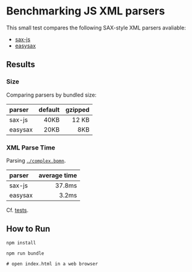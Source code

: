 # Benchmarking JS XML parsers

This small test compares the following SAX-style XML parsers avaliable:

* [sax-js](https://github.com/isaacs/sax-js)
* [easysax](https://github.com/vflash/easysax)

## Results

### Size

Comparing parsers by bundled size:

| parser | default | gzipped |
| :--- | ---:|---:|
| sax-js | 40KB | 12 KB |
| easysax | 20KB | 8KB |


### XML Parse Time

Parsing [`./complex.bpmn`](./complex.bpmn).

| parser | average time |
| :--- | ---:|
| sax-js | 37.8ms |
| easysax | 3.2ms |

Cf. [tests](./index.js).


## How to Run

```
npm install

npm run bundle

# open index.html in a web browser
```
